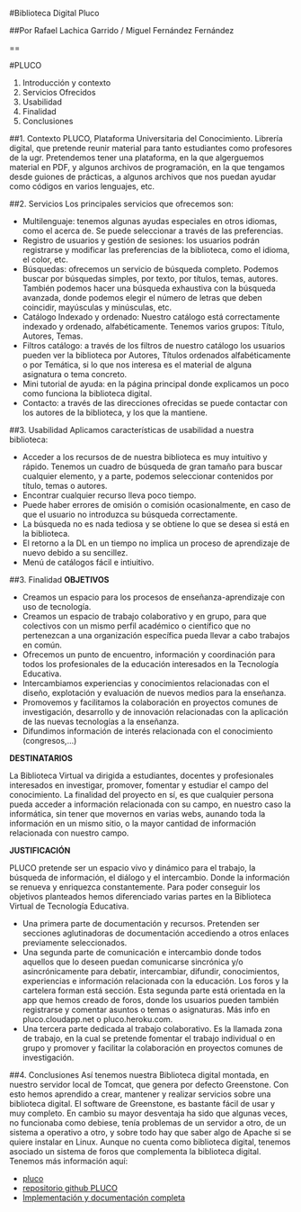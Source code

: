 #Biblioteca Digital Pluco

##Por Rafael Lachica Garrido / Miguel Fernández Fernández

==

#PLUCO
1. Introducción y contexto
2. Servicios Ofrecidos
3. Usabilidad
4. Finalidad
5. Conclusiones




##1. Contexto
PLUCO, Plataforma Universitaria del Conocimiento.
Librería digital, que pretende reunir material para tanto estudiantes como profesores de
la ugr.
Pretendemos tener una plataforma, en la que algerguemos material en PDF, y algunos
archivos de programación, en la que tengamos desde guiones de prácticas, a algunos
archivos que nos puedan ayudar como códigos en varios lenguajes, etc.


##2. Servicios
Los principales servicios que ofrecemos son:
- Multilenguaje: tenemos algunas ayudas especiales en otros idiomas, como el acerca
de. Se puede seleccionar a través de las preferencias.
- Registro de usuarios y gestión de sesiones: los usuarios podrán registrarse y
modificar las preferencias de la biblioteca, como el idioma, el color, etc.
- Búsquedas: ofrecemos un servicio de búsqueda completo. Podemos buscar por
búsquedas simples, por texto, por títulos, temas, autores.
También podemos hacer una búsqueda exhaustiva con la búsqueda avanzada, donde
podemos elegir el número de letras que deben coincidir, mayúsculas y minúsculas, etc.
- Catálogo Indexado y ordenado: Nuestro catálogo está correctamente indexado y
ordenado, alfabéticamente. Tenemos varios grupos: Título, Autores, Temas.
- Filtros catálogo: a través de los filtros de nuestro catálogo los usuarios pueden ver la
biblioteca por Autores, Títulos ordenados alfabéticamente o por Temática, si lo que nos
interesa es el material de alguna asignatura o tema concreto.
- Mini tutorial de ayuda: en la página principal donde explicamos un poco como
funciona la biblioteca digital.
- Contacto: a través de las direcciones ofrecidas se puede contactar con los autores de
la biblioteca, y los que la mantiene.


##3. Usabilidad
Aplicamos características de usabilidad a nuestra biblioteca:
- Acceder a los recursos de de nuestra biblioteca es muy intuitivo y rápido.
Tenemos un cuadro de búsqueda de gran tamaño para buscar cualquier
elemento, y a parte, podemos seleccionar contenidos por título, temas o autores.
- Encontrar cualquier recurso lleva poco tiempo.
- Puede haber errores de omisión o comisión ocasionalmente, en caso de que el
usuario no introduzca su búsqueda correctamente.
- La búsqueda no es nada tediosa y se obtiene lo que se desea si está en la
biblioteca.
- El retorno a la DL en un tiempo no implica un proceso de aprendizaje de nuevo
debido a su sencillez.
- Menú de catálogos fácil e intiuitivo.

##3. Finalidad
**OBJETIVOS**
- Creamos un espacio para los procesos de enseñanza-aprendizaje con uso de
tecnología.
- Creamos un espacio de trabajo colaborativo y en grupo, para que colectivos con
un mismo perfil académico o científico que no pertenezcan a una organización
específica pueda llevar a cabo trabajos en común.
- Ofrecemos un punto de encuentro, información y coordinación para todos los
profesionales de la educación interesados en la Tecnología Educativa.
- Intercambiamos experiencias y conocimientos relacionadas con el diseño,
explotación y evaluación de nuevos medios para la enseñanza.
- Promovemos y facilitamos la colaboración en proyectos comunes de
investigación, desarrollo y de innovación relacionadas con la aplicación de las
nuevas tecnologías a la enseñanza.
- Difundimos información de interés relacionada con el conocimiento (congresos,...)

**DESTINATARIOS**

La Biblioteca Virtual va dirigida a estudiantes, docentes y profesionales
interesados en investigar, promover, fomentar y estudiar el campo del conocimiento.
La finalidad del proyecto en sí, es que cualquier persona pueda acceder a información
relacionada con su campo, en nuestro caso la informática, sin tener que movernos en
varias webs, aunando toda la información en un mismo sitio, o la mayor cantidad de
información relacionada con nuestro campo.

**JUSTIFICACIÓN**

PLUCO pretende ser un espacio vivo y dinámico para el trabajo, la búsqueda de
información, el diálogo y el intercambio. Donde la información se renueva y enriquezca
constantemente. Para poder conseguir los objetivos planteados hemos diferenciado
varias partes en la Biblioteca Virtual de Tecnología Educativa.
- Una primera parte de documentación y recursos. Pretenden ser secciones
aglutinadoras de documentación accediendo a otros enlaces previamente
seleccionados.
- Una segunda parte de comunicación e intercambio donde todos aquellos que lo
deseen puedan comunicarse sincrónica y/o asincrónicamente para debatir,
intercambiar, difundir, conocimientos, experiencias e información relacionada con
la educación. Los foros y la cartelera forman está sección.
Esta segunda parte está orientada en la app que hemos creado de foros, donde
los usuarios pueden también registrarse y comentar asuntos o temas o
asignaturas. Más info en pluco.cloudapp.net o pluco.heroku.com.
- Una tercera parte dedicada al trabajo colaborativo. Es la llamada zona de trabajo, en la cual se pretende fomentar el trabajo individual o en grupo y
promover y facilitar la colaboración en proyectos comunes de investigación.

##4. Conclusiones
Así tenemos nuestra Biblioteca digital montada, en nuestro servidor local de Tomcat,
que genera por defecto Greenstone.
Con esto hemos aprendido a crear, mantener y realizar servicios sobre una biblioteca
digital.
El software de Greenstone, es bastante fácil de usar y muy completo. En cambio su
mayor desventaja ha sido que algunas veces, no funcionaba como debiese, tenía
problemas de un servidor a otro, de un sistema a operativo a otro, y sobre todo hay que
saber algo de Apache si se quiere instalar en Linux.
Aunque no cuenta como biblioteca digital, tenemos asociado un sistema de foros que
complementa la biblioteca digital. Tenemos más información aquí:
- [pluco](www.pluco.heroku.com)
- [repositorio github PLUCO](http://gihtub.com/rafaellg8/IV-PLUCO-RLG)
- [Implementación y documentación completa](https://github.com/rafaellg8/BibliotecaDigital/blob/master/docu/pdf.pdf)
